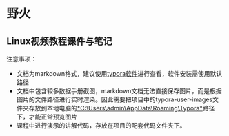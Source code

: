 # 野火

## Linux视频教程课件与笔记

注意事项：

- 文档为markdown格式，建议使用[typora软件](https://www.typora.io/)进行查看，软件安装需使用默认路径
- 文档中包含较多数据手册截图，markdown文档无法直接保存图片，而是根据图片的文件路径进行实时渲染。因此需要把项目中的typora-user-images文件夹存放到本地电脑的<u>*C:\Users\admin\AppData\Roaming\Typora\*</u>路径下，才能正常预览图片
- 课程中进行演示的讲解代码，存放在项目的配套代码文件夹下。
